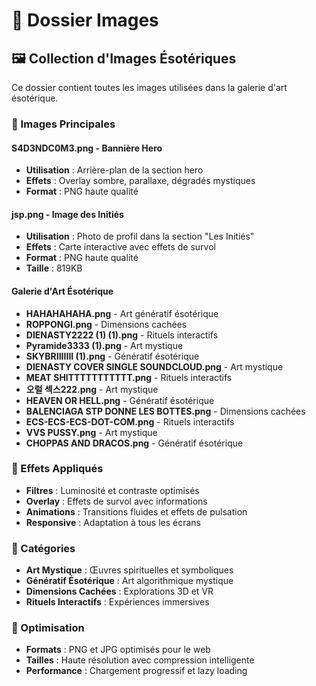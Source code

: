 # 📁 Dossier Images

## 🖼️ Collection d'Images Ésotériques

Ce dossier contient toutes les images utilisées dans la galerie d'art ésotérique.

### 🎯 Images Principales

#### **S4D3NDC0M3.png** - Bannière Hero
- **Utilisation** : Arrière-plan de la section hero
- **Effets** : Overlay sombre, parallaxe, dégradés mystiques
- **Format** : PNG haute qualité

#### **jsp.png** - Image des Initiés
- **Utilisation** : Photo de profil dans la section "Les Initiés"
- **Effets** : Carte interactive avec effets de survol
- **Format** : PNG haute qualité
- **Taille** : 819KB

#### **Galerie d'Art Ésotérique**
- **HAHAHAHAHA.png** - Art génératif ésotérique
- **ROPPONGI.png** - Dimensions cachées
- **DIENASTY2222 (1) (1).png** - Rituels interactifs
- **Pyramide3333 (1).png** - Art mystique
- **SKYBRIIIIIII (1).png** - Génératif ésotérique
- **DIENASTY COVER SINGLE SOUNDCLOUD.png** - Art mystique
- **MEAT SHITTTTTTTTTTT.png** - Rituels interactifs
- **오럴 섹스222.png** - Art mystique
- **HEAVEN OR HELL.png** - Génératif ésotérique
- **BALENCIAGA STP DONNE LES BOTTES.png** - Dimensions cachées
- **ECS-ECS-ECS-DOT-COM.png** - Rituels interactifs
- **VVS PUSSY.png** - Art mystique
- **CHOPPAS AND DRACOS.png** - Génératif ésotérique

### 🎨 Effets Appliqués

- **Filtres** : Luminosité et contraste optimisés
- **Overlay** : Effets de survol avec informations
- **Animations** : Transitions fluides et effets de pulsation
- **Responsive** : Adaptation à tous les écrans

### 📍 Catégories

- **Art Mystique** : Œuvres spirituelles et symboliques
- **Génératif Ésotérique** : Art algorithmique mystique
- **Dimensions Cachées** : Explorations 3D et VR
- **Rituels Interactifs** : Expériences immersives

### 🔧 Optimisation

- **Formats** : PNG et JPG optimisés pour le web
- **Tailles** : Haute résolution avec compression intelligente
- **Performance** : Chargement progressif et lazy loading 